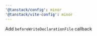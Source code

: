 ```yaml
---
'@tanstack/config': minor
'@tanstack/vite-config': minor
---
```


Add `beforeWriteDeclarationFile` callback

